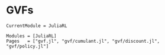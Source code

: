 # GVFs


```@meta
CurrentModule = JuliaRL
```

```@autodocs
Modules = [JuliaRL]
Pages   = ["gvf.jl", "gvf/cumulant.jl", "gvf/discount.jl", "gvf/policy.jl"]
```
